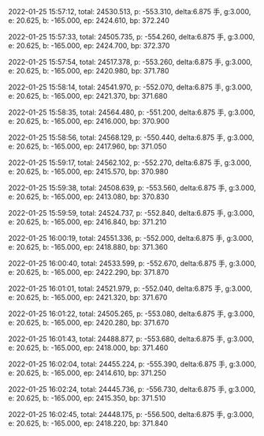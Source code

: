 2022-01-25 15:57:12, total: 24530.513, p: -553.310, delta:6.875 手, g:3.000, e: 20.625, b: -165.000, ep: 2424.610, bp: 372.240

2022-01-25 15:57:33, total: 24505.735, p: -554.260, delta:6.875 手, g:3.000, e: 20.625, b: -165.000, ep: 2424.700, bp: 372.370

2022-01-25 15:57:54, total: 24517.378, p: -553.260, delta:6.875 手, g:3.000, e: 20.625, b: -165.000, ep: 2420.980, bp: 371.780

2022-01-25 15:58:14, total: 24541.970, p: -552.070, delta:6.875 手, g:3.000, e: 20.625, b: -165.000, ep: 2421.370, bp: 371.680

2022-01-25 15:58:35, total: 24564.480, p: -551.200, delta:6.875 手, g:3.000, e: 20.625, b: -165.000, ep: 2416.000, bp: 370.900

2022-01-25 15:58:56, total: 24568.129, p: -550.440, delta:6.875 手, g:3.000, e: 20.625, b: -165.000, ep: 2417.960, bp: 371.050

2022-01-25 15:59:17, total: 24562.102, p: -552.270, delta:6.875 手, g:3.000, e: 20.625, b: -165.000, ep: 2415.570, bp: 370.980

2022-01-25 15:59:38, total: 24508.639, p: -553.560, delta:6.875 手, g:3.000, e: 20.625, b: -165.000, ep: 2413.080, bp: 370.830

2022-01-25 15:59:59, total: 24524.737, p: -552.840, delta:6.875 手, g:3.000, e: 20.625, b: -165.000, ep: 2416.840, bp: 371.210

2022-01-25 16:00:19, total: 24551.336, p: -552.000, delta:6.875 手, g:3.000, e: 20.625, b: -165.000, ep: 2418.880, bp: 371.360

2022-01-25 16:00:40, total: 24533.599, p: -552.670, delta:6.875 手, g:3.000, e: 20.625, b: -165.000, ep: 2422.290, bp: 371.870

2022-01-25 16:01:01, total: 24521.979, p: -552.040, delta:6.875 手, g:3.000, e: 20.625, b: -165.000, ep: 2421.320, bp: 371.670

2022-01-25 16:01:22, total: 24505.265, p: -553.080, delta:6.875 手, g:3.000, e: 20.625, b: -165.000, ep: 2420.280, bp: 371.670

2022-01-25 16:01:43, total: 24488.877, p: -553.680, delta:6.875 手, g:3.000, e: 20.625, b: -165.000, ep: 2418.000, bp: 371.460

2022-01-25 16:02:04, total: 24455.224, p: -555.390, delta:6.875 手, g:3.000, e: 20.625, b: -165.000, ep: 2414.610, bp: 371.250

2022-01-25 16:02:24, total: 24445.736, p: -556.730, delta:6.875 手, g:3.000, e: 20.625, b: -165.000, ep: 2415.350, bp: 371.510

2022-01-25 16:02:45, total: 24448.175, p: -556.500, delta:6.875 手, g:3.000, e: 20.625, b: -165.000, ep: 2418.220, bp: 371.840